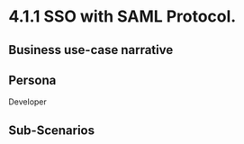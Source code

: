 # 4.1.1 SSO with SAML Protocol. 

## Business use-case narrative


## Persona
Developer

## Sub-Scenarios

